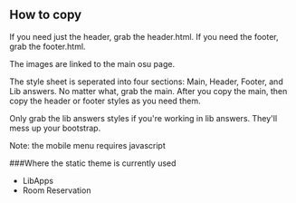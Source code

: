 ## How to copy

If you need just the header, grab the header.html. If you need the footer, grab the footer.html. 

The images are linked to the main osu page.

The style sheet is seperated into four sections: Main, Header, Footer, and Lib answers. No matter what, grab the main. 
After you copy the main, then copy the header or footer styles as you need them. 

Only grab the lib answers styles if you're working in lib answers. They'll mess up your bootstrap.

Note: the mobile menu requires javascript

###Where the static theme is currently used
* LibApps
* Room Reservation

